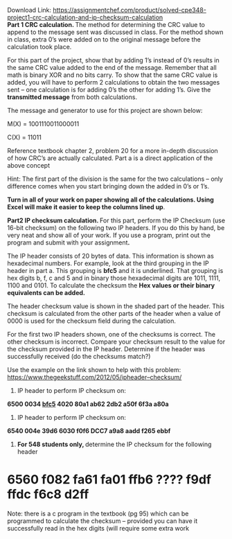 Download Link: https://assignmentchef.com/product/solved-cpe348-project1-crc-calculation-and-ip-checksum-calculation
<br>
<strong>Part 1  CRC calculation.  </strong>The method for determining the CRC value to append to the message sent was discussed in class.  For the method shown in class, extra 0’s were added on to the original message before the calculation took place.

For this part of the project, show that by adding 1’s instead of 0’s results in the same CRC value added to the end of the message.  Remember that all math is binary XOR and no bits carry. To show that the same CRC value is added, you will have to perform 2 calculations to obtain the two messages sent – one calculation is for adding 0’s the other for adding 1’s.  Give the <strong>transmitted message</strong> from both calculations.

The message and generator to use for this project are shown below:

M(X) = 1001110011000011

C(X) = 11011

Reference textbook chapter 2, problem 20 for a more in-depth discussion of how CRC’s are actually calculated. Part a is a direct application of the above concept

Hint: The first part of the division is the same for the two calculations – only difference comes when you start bringing down the added in 0’s or 1’s.

<strong>Turn in all of your work on paper showing all of the calculations.  Using Excel will make it easier to keep the columns lined up</strong>.

<strong>Part2 IP checksum calculation.  </strong>For this part, perform the IP Checksum (use 16-bit checksum) on the following two IP headers.  If you do this by hand, be very neat and show all of your work.  If you use a program, print out the program and submit with your assignment<strong>.  </strong>

The IP header consists of 20 bytes of data.  This information is shown as hexadecimal numbers.  For example, look at the third grouping in the IP header in part a.  This grouping is <strong>bfc5</strong> and it is underlined. That grouping is hex digits b, f, c and 5 and in binary those hexadecimal digits are 1011, 1111, 1100 and 0101.  To calculate the checksum the <strong>Hex values or their binary equivalents can be added. </strong>

The header checksum value is shown in the shaded part of the header.  This checksum is calculated from the other parts of the header when a value of 0000 is used for the checksum field during the calculation.

For the first two IP headers shown, one of the checksums is correct.  The other checksum is incorrect. Compare your checksum result to the value for the checksum provided in the IP header.  Determine if the header was successfully received (do the checksums match?)

Use the example on the link shown to help with this problem: <a href="https://www.thegeekstuff.com/2012/05/ip-header-checksum/">https://www.thegeekstuff.com/2012/05/ip</a><a href="https://www.thegeekstuff.com/2012/05/ip-header-checksum/">header</a><a href="https://www.thegeekstuff.com/2012/05/ip-header-checksum/">–</a><a href="https://www.thegeekstuff.com/2012/05/ip-header-checksum/">checksum/</a>




<ol>

 <li>IP header to perform IP checksum on:</li>

</ol>

<strong>6500 0034 <u>bfc5</u> 4020 80a1 ab62 2db2 a50f 6f3a a80a</strong>

<ol>

 <li>IP header to perform IP checksum on:</li>

</ol>

<strong>6540 004e 39d6 6030 f0f6 DCC7 a9a8 aadd f265 ebbf </strong>

<ol>

 <li><strong>For 548 students only, </strong>determine the IP checksum for the following header</li>

</ol>

<h1>6560   f082 fa61 fa01 ffb6 ???? f9df ffdc f6c8 d2ff</h1>




Note: there is a c program in the textbook (pg 95) which can be programmed to calculate the checksum – provided you can have it successfully read in the hex digits (will require some extra work


